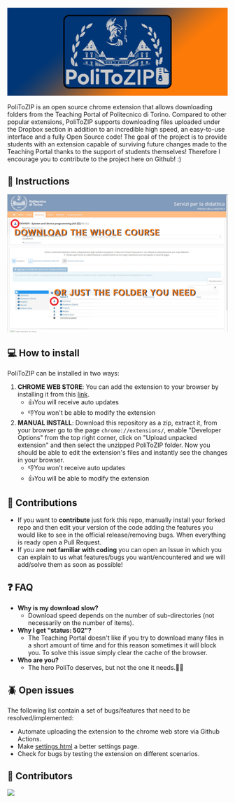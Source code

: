 ![logo](./assets/img/banner.png)

PoliToZIP is an open source chrome extension that allows downloading folders from the Teaching Portal of Politecnico di Torino.
Compared to other popular extensions, PoliToZIP supports downloading files uploaded under the Dropbox section in addition to an incredible high speed, an easy-to-use interface and a fully Open Source code!
The goal of the project is to provide students with an extension capable of surviving future changes made to the Teaching Portal thanks to the support of students themselves! Therefore I encourage you to contribute to the project here on Github! :)

## 🔧 Instructions

![instructions](./assets/img/screenshot1.png)

## 💻 How to install 

PoliToZIP can be installed in two ways:

1. **CHROME WEB STORE**: You can add the extension to your browser by installing it from this [link](https://chrome.google.com/webstore/detail/politozip/gffjjgffaekehdjaphemecaglkagalkj).
    - 👍You will receive auto updates
    - 👎You won't be able to modify the extension
2. **MANUAL INSTALL**: Download this repository as a zip, extract it, from your browser go to the page `chrome://extensions/`, enable "Developer Options" from the top right corner, click on "Upload unpacked extension" and then select the unzipped PoliToZIP folder. Now you should be able to edit the extension's files and instantly see the changes in your browser.
    - 👎You won't receive auto updates
    - 👍You will be able to modify the extension

## 📢 Contributions

- If you want to **contribute** just fork this repo, manually install your forked repo and then edit your version of the code adding the features you would like to see in the official release/removing bugs. When everything is ready open a Pull Request.
- If you are **not familiar with coding** you can open an Issue in which you can explain to us what features/bugs you want/encountered and we will add/solve them as soon as possible!

## ❓ FAQ
- **Why is my download slow?**
    - Download speed depends on the number of sub-directories (not necessarily on the number of items).
- **Why I get "status: 502"?**
    - The Teaching Portal doesn't like if you try to download many files in a short amount of time and for this reason sometimes it will block you. To solve this issue simply clear the cache of the browser.
- **Who are you?**
    - The hero PoliTo deserves, but not the one it needs.🦸‍♂️
    
## 🪲 Open issues

The following list contain a set of bugs/features that need to be resolved/implemented:

- Automate uploading the extension to the chrome web store via Github Actions.
- Make [settings.html](./src/pages/settings.html) a better settings page.
- Check for bugs by testing the extension on different scenarios.

## 🚀 Contributors
<a href="https://github.com/xleddyl/PoliToZIP/graphs/contributors">
  <img src="https://contrib.rocks/image?repo=xleddyl/PoliToZIP" />
</a>
